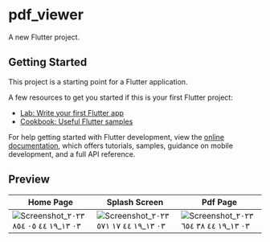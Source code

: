 # pdf_viewer

A new Flutter project.

## Getting Started

This project is a starting point for a Flutter application.

A few resources to get you started if this is your first Flutter project:

- [Lab: Write your first Flutter app](https://docs.flutter.dev/get-started/codelab)
- [Cookbook: Useful Flutter samples](https://docs.flutter.dev/cookbook)

For help getting started with Flutter development, view the
[online documentation](https://docs.flutter.dev/), which offers tutorials,
samples, guidance on mobile development, and a full API reference.
## Preview

| Home Page | Splash Screen | Pdf Page |
| ----- | ----- | ----- | 
|![Screenshot_٢٠٢٣ ٠٣ ١٣_١٩ ٤٤ ٠٥ ٨٥٤](https://user-images.githubusercontent.com/106556117/224851996-65568caa-fe38-432e-93a9-d58d1ab2027b.png)|![Screenshot_٢٠٢٣ ٠٣ ١٣_١٩ ٤٤ ١٧ ٥٧١](https://user-images.githubusercontent.com/106556117/224852012-8cae7816-84ec-4b7f-aa27-3a8aedaa0e8b.png) | ![Screenshot_٢٠٢٣ ٠٣ ١٣_١٩ ٤٤ ٣٨ ٦٥٤](https://user-images.githubusercontent.com/106556117/224852014-c48473af-a1e4-404a-ba75-f92814e4429f.png)| 

